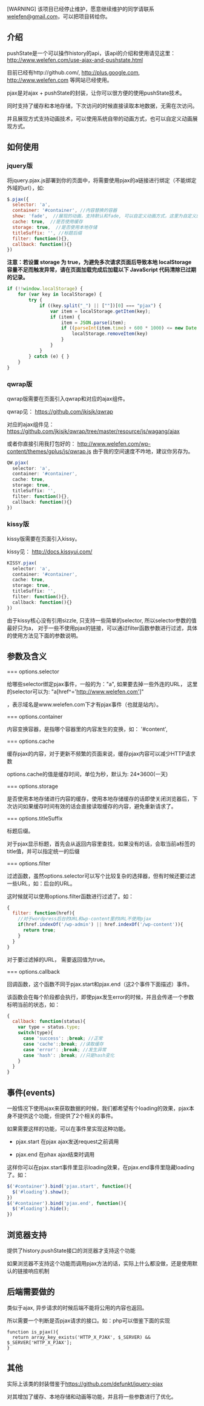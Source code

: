 
[WARNING] 该项目已经停止维护，愿意继续维护的同学请联系 welefen@gmail.com，可以把项目转给你。

## 介绍

pushState是一个可以操作history的api，该api的介绍和使用请见这里：http://www.welefen.com/use-ajax-and-pushstate.html

目前已经有http://github.com/, http://plus.google.com, http://www.welefen.com 等网站已经使用。

pjax是对ajax + pushState的封装，让你可以很方便的使用pushState技术。

同时支持了缓存和本地存储，下次访问的时候直接读取本地数据，无需在次访问。

并且展现方式支持动画技术，可以使用系统自带的动画方式，也可以自定义动画展现方式。



## 如何使用

### jquery版
将jquery.pjax.js部署到你的页面中，将需要使用pjax的a链接进行绑定（不能绑定外域的url），如:


```js
$.pjax({
  selector: 'a',
  container: '#container', //内容替换的容器
  show: 'fade',  //展现的动画，支持默认和fade, 可以自定义动画方式，这里为自定义的function即可。
  cache: true,  //是否使用缓存
  storage: true,  //是否使用本地存储
  titleSuffix: '', //标题后缀
  filter: function(){},
  callback: function(){}
})
```
**注意：若设置 storage 为 true，为避免多次请求页面后导致本地 localStorage 容量不足而触发异常，请在页面加载完成后加载以下 JavaScript 代码清除已过期的记录。**

```javascript
if (!!window.localStorage) {
    for (var key in localStorage) {
        try {
            if ((key.split("_") || [""])[0] === "pjax") {
                var item = localStorage.getItem(key);
                if (item) {
                    item = JSON.parse(item);
                    if ((parseInt(item.time) + 600 * 1000) <= new Date * 1) {
                        localStorage.removeItem(key)
                    }
                }
            }
        } catch (e) { }
    }
}
```



### qwrap版

qwrap版需要在页面引入qwrap和对应的ajax组件。

qwrap见： https://github.com/jkisjk/qwrap

对应的ajax组件见： https://github.com/jkisjk/qwrap/tree/master/resource/js/wagang/ajax

或者你直接引用我打包好的： http://www.welefen.com/wp-content/themes/gplus/js/qwrap.js 由于我的空间速度不咋地，建议你另存为。


```js
QW.pjax(
  selector: 'a',
  container: '#container',
  cache: true,
  storage: true,
  titleSuffix: '',
  filter: function(){},
  callback: function(){}
})
```
### kissy版

kissy版需要在页面引入kissy。

kissy见： http://docs.kissyui.com/

```js
KISSY.pjax(
  selector: 'a',
  container: '#container',
  cache: true,
  storage: true,
  titleSuffix: '',
  filter: function(){},
  callback: function(){}
})
```

由于kissy核心没有引用sizzle, 只支持一些简单的selector, 所以selector参数的值最好只为a， 对于一些不使用pjax的链接，可以通过filter函数参数进行过滤，具体的使用方法见下面的参数说明。


## 参数及含义

=== options.selector

给哪些selector绑定pjax事件，一般的为："a", 如果要去掉一些外连的URL， 这里的selector可以为: "a[href^='http://www.welefen.com']"

，表示域名是www.welefen.com下才有pjax事件（也就是站内）。

=== options.container

内容变换容器，是指哪个容器里的内容发生的变换，如： '#content',

=== options.cache

缓存pjax的内容，对于更新不频繁的页面来说，缓存pjax内容可以减少HTTP请求数

options.cache的值是缓存时间，单位为秒，默认为: 24*3600(一天)

=== options.storage

是否使用本地存储进行内容的缓存，使用本地存储缓存的话即使关闭浏览器后，下次访问如果缓存时间有效的话会直接读取缓存的内容，避免重新请求了。

=== options.titleSuffix

标题后缀。

对于pjax显示标题，首先会从返回内容里查找，如果没有的话，会取当前a标签的title值，并可以指定统一的后缀

=== options.filter

过滤函数，虽然options.selector可以写个比较复杂的选择器，但有时候还要过滤一些URL，如：后台的URL。

这时候就可以使用options.filter函数进行过滤了。如：

```js
{
  filter: function(href){
    //对于wordpress后台的URL和wp-content里的URL不使用pjax
    if(href.indexOf('/wp-admin') || href.indexOf('/wp-content')){
      return true;
    }
  }
}
```
对于要过滤掉的URL， 需要返回值为true。

=== options.callback

回调函数，这个函数不同于pjax.start和pjax.end（这2个事件下面描述）事件。

该函数会在每个阶段都会执行，即使pjax发生error的时候，并且会传递一个参数标明当前的状态，如：

```js
{
  callback: function(status){
    var type = status.type;
    switch(type){
      case 'success': ;break; //正常
      case 'cache':;break; //读取缓存	
      case 'error': ;break; //发生异常
      case 'hash': ;break; //只是hash变化
    }
  }
}
```

## 事件(events)

一般情况下使用ajax来获取数据的时候，我们都希望有个loading的效果，pjax本身不提供这个功能，但提供了2个相关的事件。

如果需要这样的功能，可以在事件里实现这种功能。

* pjax.start 在pjax ajax发送request之前调用

* pjax.end 在phax ajax结束时调用

这样你可以在pjax.start事件里显示loading效果，在pjax.end事件里隐藏loading了。如：

```js
$('#container').bind('pjax.start', function(){
  $('#loading').show();
})
$('#container').bind('pjax.end', function(){
  $('#loading').hide();
})
```

## 浏览器支持

提供了history.pushState接口的浏览器才支持这个功能

如果浏览器不支持这个功能而调用pjax方法的话，实际上什么都没做，还是使用默认的链接响应机制

## 后端需要做的

类似于ajax, 异步请求的时候后端不能将公用的内容也返回。

所以需要一个判断是否pjax请求的接口。如：php可以借鉴下面的实现

```
function is_pjax(){
  return array_key_exists('HTTP_X_PJAX', $_SERVER) && $_SERVER['HTTP_X_PJAX'];
}	
```

## 其他

实际上该类的封装借鉴于<https://github.com/defunkt/jquery-pjax>

对其增加了缓存、本地存储和动画等功能，并且将一些参数进行了优化。


